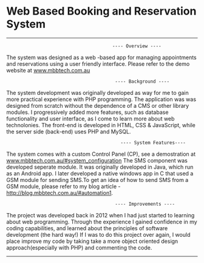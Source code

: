 # Web Based Booking and Reservation System
-----------------------------------------------------------------------------------------------------------------------------------                                           
                                           
                                           ---- Overview ----
The system was designed as a web -based app for managing appointments and reservations using a user friendly interface. 
Please refer to the demo website at www.mbbtech.com.au

 

                                            ---- Background ----
The system development was originally developed as way for me to gain more practical experience with PHP programming.
The application was was designed from scratch without the dependence of a CMS or other library modules.
I progressively added more features, such as database functionality and user interface, as I come to learn more about web technolonies.
The front-end is developed in HTML, CSS & JavaScript, while the server side (back-end) uses PHP and MySQL. 

                                           
 
                                              ---- System Features----
The system comes with a custom Control Panel (CP), see a demostration at www.mbbtech.com.au/#system_configuration
The SMS component was developed seperate module. It was originally developed in Java, which run as an Android app. I later developed a native windows app in C that used a GSM module for sending SMS.To get an idea of how to send SMS from a GSM module, please refer to my blog article -http://blog.mbbtech.com.au/#automation1.


                                          
                                            ---- Improvements ----
The project was developed back in 2012 when I had just started to learning about web programming. Through the experience I gained confidence in my coding capabilities, and learned about the principles of software development (the hard way!)
If I was to do this project over again, I would place improve my code by taking take a more object oriented design approach(especially with PHP) and commenting the code.                                                 
                                                  
-------------------------------------------------------------------------------------------------------------------------------
